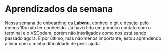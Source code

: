 # Aprendizados da semana 
Nessa semana de onboarding da **Labenu**, conheci o git e desejei pelo menos 10x não ter conhecido. Já havia tido um primeiro contato com o terminal e o VSCodem, porém não interligados como nos está sendo passado agora. E por último, mas não menos importante, estou aprendendo a lidar com a minha dificuldade de pedir ajuda.